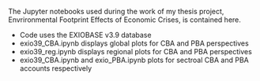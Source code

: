 The Jupyter notebooks used during the work of my thesis project, Envrironmental Footprint Effects of Economic Crises, is contained here.

- Code uses the EXIOBASE v3.9 database
- exio39_CBA.ipynb displays global plots for CBA and PBA perspectives
- exio39_reg.ipynb displays regional plots for CBA and PBA perspectives
- exio39_CBA.ipynb and exio_PBA.ipynb plots for sectroal CBA and PBA accounts respectively
